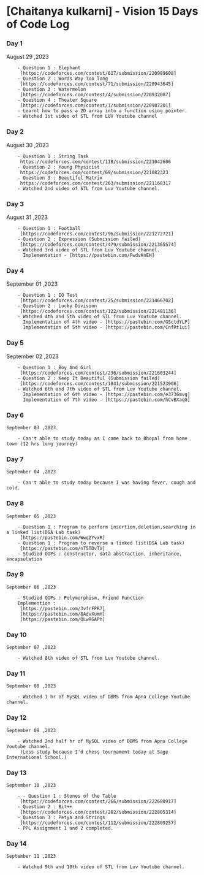 # [Chaitanya kulkarni] - Vision 15 Days of Code Log

### Day 1

   August 29 ,2023

        - Question 1 : Elephant
         [https://codeforces.com/contest/617/submission/220989608]
        - Question 2 : Words Way Too long
         [https://codeforces.com/contest/71/submission/220943645]
        - Question 3 : Watermelon
         [https://codeforces.com/contest/4/submission/220932087]
        - Question 4 : Theater Square
         [https://codeforces.com/contest/1/submission/220987201]
        - Learnt how to pass a 2D array into a function using pointer.
        - Watched 1st video of STL from LUV Youtube channel

### Day 2
   August 30 ,2023

        - Question 1 : String Task
         https://codeforces.com/contest/118/submission/221042606
        - Question 2 : Young Physicist
         https://codeforces.com/contest/69/submission/221082323
        - Question 3 : Beautiful Matrix
         https://codeforces.com/contest/263/submission/221168317
        - Watched 2nd video of STL from Luv Youtube channel.

### Day 3
   August 31 ,2023

        - Question 1 : Football
         [https://codeforces.com/contest/96/submission/221272721]
        - Question 2 : Expression (Submission failed)
         [https://codeforces.com/contest/479/submission/221365574]
        - Watched 3rd video of STL from Luv Youtube channel.
          Implementation - [https://pastebin.com/FwdvKnEH]

### Day 4
   September 01 ,2023

        - Question 1 : IQ Test
         [https://codeforces.com/contest/25/submission/221466702]
        - Question 2 : Lucky Division
         [https://codeforces.com/contest/122/submission/221481136]
        - Watched 4th and 5th video of STL from Luv Youtube channel.
          Implementation of 4th video - [https://pastebin.com/GSctdYLP]
          Implementation of 5th video - [https://pastebin.com/CnfRt1ui]
         
### Day 5
   September 02 ,2023

        - Question 1 : Boy And Girl
         [https://codeforces.com/contest/236/submission/221603244]
        - Question 2 : Keep It Beautiful (Submission failed)
         [https://codeforces.com/contest/1841/submission/221523906]
        - Watched 6th and 7th video of STL from Luv Youtube channel.
          Implementation of 6th video - [https://pastebin.com/e3736mvg]
          Implementation of 7th video - [https://pastebin.com/hCvBXaqG]

### Day 6
    September 03 ,2023

        - Can't able to study today as I came back to Bhopal from home town (12 hrs long journey) 

### Day 7
    September 04 ,2023

        - Can't able to study today because I was having fever, cough and cold.

### Day 8
    September 05 ,2023

        - Question 1 : Program to perform insertion,deletion,searching in a linked list(DSA Lab task)
         [https://pastebin.com/WwqZYvxR]
        - Question 1 : Program to reverse a linked list(DSA Lab task)
         [https://pastebin.com/nT5TDvTV]
        - Studied OOPs : constructor, data abstraction, inheritance, encapsulation

### Day 9
    September 06 ,2023

        - Studied OOPs : Polymorphism, Friend Function
        Implemention : 
         [https://pastebin.com/3vfrFPR7]
         [https://pastebin.com/8AdvXumH]
         [https://pastebin.com/QLwRGAPh]

### Day 10
    September 07 ,2023

        - Watched 8th video of STL from Luv Youtube channel.

### Day 11
    September 08 ,2023

        - Watched 1 hr of MySQL video of DBMS from Apna College Youtube channel.

### Day 12
    September 09 ,2023

        - Watched 2nd half hr of MySQL video of DBMS from Apna College Youtube channel.
         (Less study because I'd chess tournament today at Sage International School.)
          
### Day 13
    September 10 ,2023

        - - Question 1 : Stones of the Table
         [https://codeforces.com/contest/266/submission/222680917]
        - Question 2 : Bit++
         [https://codeforces.com/contest/282/submission/222805314]
        - Question 3 : Petya and Strings
         [https://codeforces.com/contest/112/submission/222809257]
        - PPL Assignment 1 and 2 completed.

### Day 14
    September 11 ,2023

        - Watched 9th and 10th video of STL from Luv Youtube channel.